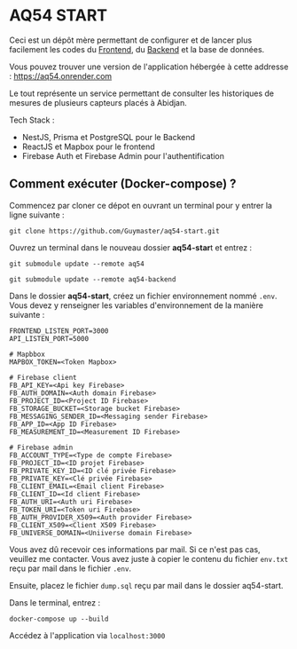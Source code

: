 # AQ54 START

Ceci est un dépôt mère permettant de configurer et de lancer plus facilement les codes du [Frontend](https://github.com/Guymaster/aq54), du [Backend](https://github.com/Guymaster/aq54-backend) et la base de données.

Vous pouvez trouver une version de l'application hébergée à cette addresse : https://aq54.onrender.com

Le tout représente un service permettant de consulter les historiques de mesures de plusieurs capteurs placés à Abidjan.

Tech Stack :
- NestJS, Prisma et PostgreSQL pour le Backend
- ReactJS et Mapbox pour le frontend
- Firebase Auth et Firebase Admin pour l'authentification

## Comment exécuter (Docker-compose) ?

Commencez par cloner ce dépot en ouvrant un terminal pour y entrer la ligne suivante :

```
git clone https://github.com/Guymaster/aq54-start.git
```

Ouvrez un terminal dans le nouveau dossier **aq54-star**t et entrez :

```
git submodule update --remote aq54
```

```
git submodule update --remote aq54-backend
```

Dans le dossier **aq54-start**, créez un fichier environnement nommé `.env`. Vous devez y renseigner les variables d'environnement de la manière suivante :

```
FRONTEND_LISTEN_PORT=3000
API_LISTEN_PORT=5000

# Mapbbox
MAPBOX_TOKEN=<Token Mapbox>

# Firebase client
FB_API_KEY=<Api key Firebase>
FB_AUTH_DOMAIN=<Auth domain Firebase>
FB_PROJECT_ID=<Project ID Firebase>
FB_STORAGE_BUCKET=<Storage bucket Firebase>
FB_MESSAGING_SENDER_ID=<Messaging sender Firebase>
FB_APP_ID=<App ID Firebase>
FB_MEASUREMENT_ID=<Measurement ID Firebase>

# Firebase admin
FB_ACCOUNT_TYPE=<Type de compte Firebase>
FB_PROJECT_ID=<ID projet Firebase>
FB_PRIVATE_KEY_ID=<ID clé privée Firebase>
FB_PRIVATE_KEY=<Clé privée Firebase>
FB_CLIENT_EMAIL=<Email client Firebase>
FB_CLIENT_ID=<Id client Firebase>
FB_AUTH_URI=<Auth uri Firebase>
FB_TOKEN_URI=<Token uri Firebase>
FB_AUTH_PROVIDER_X509=<Auth provider Firebase>
FB_CLIENT_X509=<Client X509 Firebase>
FB_UNIVERSE_DOMAIN=<Uniiverse domain Firebase>
```

Vous avez dû recevoir ces informations par mail. Si ce n'est pas cas, veuillez me contacter. Vous avez juste à copier le contenu du fichier `env.txt` reçu par mail dans le fichier `.env`.

Ensuite, placez le fichier `dump.sql` reçu par mail dans le dossier aq54-start.

Dans le terminal, entrez :

```
docker-compose up --build
```

Accédez à l'application via `localhost:3000`
